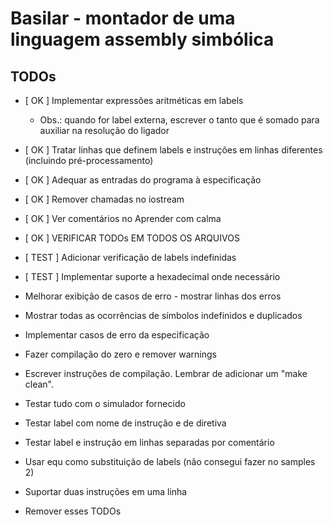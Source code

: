 # Basilar - montador de uma linguagem assembly simbólica

## TODOs
- [ OK ] Implementar expressões aritméticas em labels
    * Obs.: quando for label externa, escrever o tanto que é somado para auxiliar na resolução do ligador
- [ OK ] Tratar linhas que definem labels e instruções em linhas diferentes (incluindo pré-processamento)
- [ OK ] Adequar as entradas do programa à especificação
- [ OK ] Remover chamadas no iostream
- [ OK ] Ver comentários no Aprender com calma
- [ OK ] VERIFICAR TODOs EM TODOS OS ARQUIVOS
- [ TEST ] Adicionar verificação de labels indefinidas
- [ TEST ] Implementar suporte a hexadecimal onde necessário
- Melhorar exibição de casos de erro - mostrar linhas dos erros
- Mostrar todas as ocorrências de símbolos indefinidos e duplicados
- Implementar casos de erro da especificação
- Fazer compilação do zero e remover warnings
- Escrever instruções de compilação. Lembrar de adicionar um "make clean".
- Testar tudo com o simulador fornecido
- Testar label com nome de instrução e de diretiva
- Testar label e instrução em linhas separadas por comentário

- Usar equ como substituição de labels (não consegui fazer no samples 2)
- Suportar duas instruções em uma linha

- Remover esses TODOs